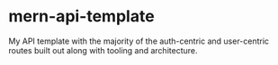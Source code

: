# mern-api-template
My API template with the majority of the auth-centric and user-centric routes built out along with tooling and architecture.
